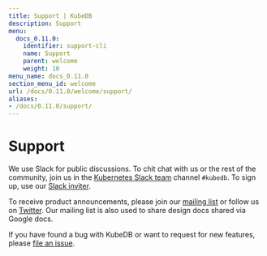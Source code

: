 ```yaml
---
title: Support | KubeDB
description: Support
menu:
  docs_0.11.0:
    identifier: support-cli
    name: Support
    parent: welcome
    weight: 10
menu_name: docs_0.11.0
section_menu_id: welcome
url: /docs/0.11.0/welcome/support/
aliases:
- /docs/0.11.0/support/
---
```


# Support

We use Slack for public discussions. To chit chat with us or the rest of the community, join us in the [Kubernetes Slack team](https://kubernetes.slack.com/messages/C8149MREV/) channel `#kubedb`. To sign up, use our [Slack inviter](http://slack.kubernetes.io/).

To receive product announcements, please join our [mailing list](https://groups.google.com/forum/#!forum/kubedb) or follow us on [Twitter](https://twitter.com/KubeDB). Our mailing list is also used to share design docs shared via Google docs.

If you have found a bug with KubeDB or want to request for new features, please [file an issue](https://github.com/kubedb/project/issues/new).
